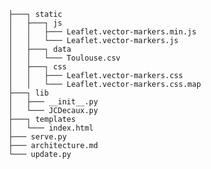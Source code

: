     
    ├───┐ static
    │   ├───┐ js
    │   │   ├─── Leaflet.vector-markers.min.js
    │   │   └─── Leaflet.vector-markers.js
    │   ├───┐ data
    │   │   └─── Toulouse.csv
    │   ├───┐ css
    │   │   ├─── Leaflet.vector-markers.css
    │   │   └─── Leaflet.vector-markers.css.map
    ├───┐ lib
    │   ├─── __init__.py
    │   └─── JCDecaux.py
    ├───┐ templates
    │   └─── index.html
    ├─── serve.py
    ├─── architecture.md
    └─── update.py